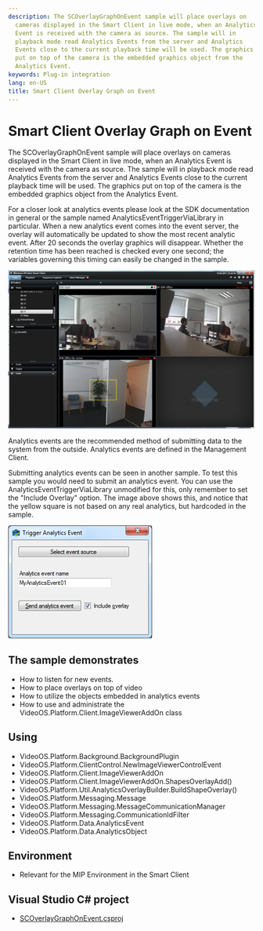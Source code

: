 ```yaml
---
description: The SCOverlayGraphOnEvent sample will place overlays on
  cameras displayed in the Smart Client in live mode, when an Analytics
  Event is received with the camera as source. The sample will in
  playback mode read Analytics Events from the server and Analytics
  Events close to the current playback time will be used. The graphics
  put on top of the camera is the embedded graphics object from the
  Analytics Event.
keywords: Plug-in integration
lang: en-US
title: Smart Client Overlay Graph on Event
---
```


# Smart Client Overlay Graph on Event

The SCOverlayGraphOnEvent sample will place overlays on cameras
displayed in the Smart Client in live mode, when an Analytics Event is
received with the camera as source. The sample will in playback mode
read Analytics Events from the server and Analytics Events close to the
current playback time will be used. The graphics put on top of the
camera is the embedded graphics object from the Analytics Event.

For a closer look at analytics events please look at the SDK
documentation in general or the sample named
AnalyticsEventTriggerViaLibrary in particular. When a new analytics
event comes into the event server, the overlay will automatically be
updated to show the most recent analytic event. After 20 seconds the
overlay graphics will disappear. Whether the retention time has been
reached is checked every one second; the variables governing this timing
can easily be changed in the sample.

![](SCOverlayGraphOnEvent.png)

Analytics events are the recommended method of submitting data to the
system from the outside. Analytics events are defined in the Management
Client.

Submitting analytics events can be seen in another sample. To test this
sample you would need to submit an analytics event. You can use the
AnalyticsEventTriggerViaLibrary unmodified for this, only remember to
set the "Include Overlay" option. The image above shows this, and notice
that the yellow square is not based on any real analytics, but hardcoded
in the sample.

![](TriggerAnalyticsEvent.png)

## The sample demonstrates

-   How to listen for new events.
-   How to place overlays on top of video
-   How to utilize the objects embedded in analytics events
-   How to use and administrate the
    VideoOS.Platform.Client.ImageViewerAddOn class

## Using

-   VideoOS.Platform.Background.BackgroundPlugin
-   VideoOS.Platform.ClientControl.NewImageViewerControlEvent
-   VideoOS.Platform.Client.ImageViewerAddOn
-   VideoOS.Platform.Client.ImageViewerAddOn.ShapesOverlayAdd()
-   VideoOS.Platform.Util.AnalyticsOverlayBuilder.BuildShapeOverlay()
-   VideoOS.Platform.Messaging.Message
-   VideoOS.Platform.Messaging.MessageCommunicationManager
-   VideoOS.Platform.Messaging.CommunicationIdFilter
-   VideoOS.Platform.Data.AnalyticsEvent
-   VideoOS.Platform.Data.AnalyticsObject

## Environment

-   Relevant for the MIP Environment in the Smart Client

## Visual Studio C\# project

-   [SCOverlayGraphOnEvent.csproj](javascript:openLink('..\\\\PluginSamples\\\\SCOverlayGraphOnEvent\\\\SCOverlayGraphOnEvent.csproj');)
